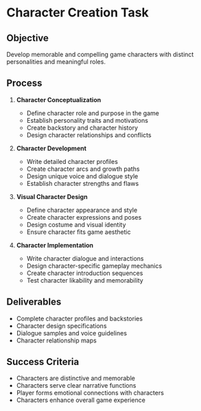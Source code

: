 # Character Creation Task

## Objective

Develop memorable and compelling game characters with distinct personalities and meaningful roles.

## Process

1. **Character Conceptualization**

   - Define character role and purpose in the game
   - Establish personality traits and motivations
   - Create backstory and character history
   - Design character relationships and conflicts

2. **Character Development**

   - Write detailed character profiles
   - Create character arcs and growth paths
   - Design unique voice and dialogue style
   - Establish character strengths and flaws

3. **Visual Character Design**

   - Define character appearance and style
   - Create character expressions and poses
   - Design costume and visual identity
   - Ensure character fits game aesthetic

4. **Character Implementation**
   - Write character dialogue and interactions
   - Design character-specific gameplay mechanics
   - Create character introduction sequences
   - Test character likability and memorability

## Deliverables

- Complete character profiles and backstories
- Character design specifications
- Dialogue samples and voice guidelines
- Character relationship maps

## Success Criteria

- Characters are distinctive and memorable
- Characters serve clear narrative functions
- Player forms emotional connections with characters
- Characters enhance overall game experience
